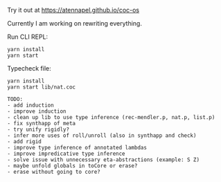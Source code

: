 Try it out at https://atennapel.github.io/coc-os

Currently I am working on rewriting everything.

Run CLI REPL:
```
yarn install
yarn start
```

Typecheck file:
```
yarn install
yarn start lib/nat.coc
```

```
TODO:
- add induction
- improve induction
- clean up lib to use type inference (rec-mendler.p, nat.p, list.p)
- fix synthapp of meta
- try unify rigidly?
- infer more uses of roll/unroll (also in synthapp and check)
- add rigid
- improve type inference of annotated lambdas
- improve impredicative type inference
- solve issue with unnecessary eta-abstractions (example: S Z)
- maybe unfold globals in toCore or erase?
- erase without going to core?
``` 
